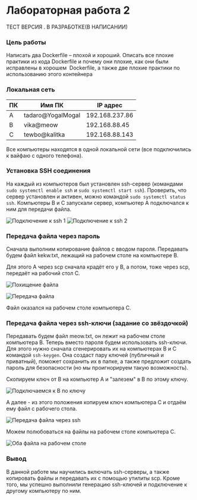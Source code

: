 # Лабораторная работа 2
 ТЕСТ ВЕРСИЯ . В РАЗРАБОТКЕ(В НАПИСАНИИ)

### Цель работы
Написать два Dockerfile – плохой и хороший. Описать все плохие практики из кода Dockerfile и почему они плохие, как они были исправлены в хорошем  Dockerfile, а также две плохие практики по использованию этого контейнера



### Локальная сеть

| ПК | Имя ПК              | IP адрес       |
|----|---------------------|----------------|
| A  | tadaro@YogalMogal   | 192.168.237.86 |
| B  | vika@meow           | 192.168.88.45  |
| C  | tewbo@kalitka       | 192.168.88.143 |

Все компьютеры находятся в одной локальной сети (все подключились к вайфаю с одного телефона).




### Установка SSH соединения

На каждый из компьютеров был установлен ssh-сервер (командами `sudo systemctl enable ssh` и `sudo systemctl start ssh`). Проверить, что сервер установлен и активен, можно командой `sudo systemctl status ssh`.
Компьютеры B и C запускали сервер, компьютер A подключался к ним для передачи файла.

![Подключение к ssh 1](./Pictures/ssh-status-tadaro.jpg)
![Подключение к ssh 2](./Pictures/ifconfig-ssh-status.png)



### Передача файла через пароль

Сначала выполним копирование файлов с вводом пароля.
Передавать будем файл kekw.txt, лежащий на рабочем столе на компьютере B.


Для этого A через scp сначала крадёт его у В, а потом, тоже через scp, передаёт на рабочий стол С.

![Похищение файла](./Pictures/scp-password.jpg)

![Передача файла](./Pictures/scp-2-password.jpg)

Файл оказался на рабочем столе компьютера С.




### Передача файла через ssh-ключи (задание со звёздочкой)

Передавать будем файл meow.txt, он лежит на рабочем столе компьютера В.
Теперь вместо пароля будем использовать ssh-ключи.
Для этого нужно сначала сгенерировать их на компьютерах B и C командой `ssh-keygen`. Она создаст пару ключей (публичный и приватный), поможет сохранить их в папке, а также предложит создать пароль для безопасности (но мы проигнорируем такую возможность).

Скопируем ключ от В на компьютер А и "залезем" в В по этому ключу.

![Подключаемся к В по ключу](./Pictures/ssh-vika.jpg)

А далее - из этого положения копируем ключ компьютера С и отдаём ему файл с рабочего стола.

![Передача файла через ssh](./Pictures/ssh-tewbo.jpg)



Можем полюбоваться на файлы на рабочем столе компьютера С.

![Оба файла на рабочем столе](./Pictures/done.jpg)




### Вывод

В данной работе мы научились включать ssh-серверы, а также копировать файлы и передавать их с помощью утилиты scp. Кроме того, мы успешно выполнили генерацию ssh-ключей и подключение к другому компьютеру по ним.
